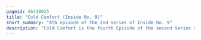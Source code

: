 ```yaml
---
pageid: 46430925
title: "Cold Comfort (Inside No. 9)"
short_summary: "4th episode of the 2nd series of Inside No. 9"
description: "Cold Comfort is the fourth Episode of the second Series of the british Dark Comedy Anthology Television Series inside no. 9. The Episode which was written and directed by Reece Shearsmith and steve Pemberton was broadcast on Bbc two on April 16 2015. Most of 'Cold Comfort' is composed of a Stream from a fixed Camera on the Desk of Andy, the Protagonist, with smaller Pictures on the Side of the Screen, in the Style of a Cctv Feed. 'cold Comfort' was filmed over two and a half Days in Twickenham, and was, like 'A Quiet Night in' from Inside No. 9's first Series is extremely experimental. It was Pemberton and Shearsmith's directorial debut."
---
```

